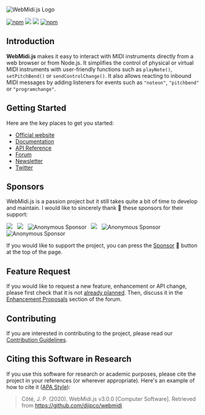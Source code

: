 ![WebMidi.js Logo](https://webmidijs.org/img/webmidijs-logo-color-on-white.svg "WebMidi.js")

[![npm](https://img.shields.io/npm/dm/webmidi)](https://www.npmjs.com/package/webmidi)
[![](https://data.jsdelivr.com/v1/package/npm/webmidi/badge)](https://www.jsdelivr.com/package/npm/webmidi)
[![](https://img.shields.io/github/stars/djipco/webmidi?style=social)](https://github.com/djipco/webmidi)
[![npm](https://img.shields.io/npm/l/webmidi)](https://www.npmjs.com/package/webmidi)

## Introduction

**WebMidi.js** makes it easy to interact with MIDI instruments directly from a web browser or from 
Node.js. It simplifies the control of physical or virtual MIDI instruments with user-friendly 
functions such as `playNote()`, `setPitchBend()` or `sendControlChange()`. It also allows reacting 
to inbound MIDI messages by adding listeners for events such as `"noteon"`, `"pitchbend"` or 
`"programchange"`.

## Getting Started

Here are the key places to get you started:

* [Official website](https://webmidijs.org)
* [Documentation](https://webmidijs.org/docs/)
* [API Reference](https://webmidijs.org/api/index)
* [Forum](https://github.com/djipco/webmidi/discussions)
* [Newsletter](https://mailchi.mp/eeffe50651bd/webmidijs-newsletter)
* [Twitter](https://twitter.com/webmidijs)

## Sponsors

WebMidi.js is a passion project but it still takes quite a bit of time to develop and maintain. 
I would like to sincerely thank 👏 these sponsors for their support: 

[<img src="https://avatars3.githubusercontent.com/u/1488433?s=60&v=4">](https://github.com/awatterott "@awatterott") &nbsp; [<img src="https://avatars3.githubusercontent.com/u/3331057?s=60&v=4">](https://github.com/rubendax "@rubendax") &nbsp; <img src="https://webmidijs.org/img/person.png" alt="Anonymous Sponsor" title="Anonymous Sponsor"> &nbsp; [<img src="https://avatars.githubusercontent.com/u/3722211?s=60&v=4">](https://github.com/philmillman "@philmillman") &nbsp; <img src="https://webmidijs.org/img/person.png" alt="Anonymous Sponsor" title="Anonymous Sponsor"> &nbsp; <img src="https://webmidijs.org/img/person.png" alt="Anonymous Sponsor" title="Anonymous Sponsor">

If you would like to support the project, you can press the 
[Sponsor](https://github.com/sponsors/djipco) 💜 button at the top of the page.



## Feature Request

If you would like to request a new feature, enhancement or API change, please first check that it is 
not [already planned](https://webmidijs.org/docs/future-versions/next). Then, discuss it in the 
[Enhancement Proposals](https://github.com/djipco/webmidi/discussions/categories/feature-requests) 
section of the forum.

## Contributing

If you are interested in contributing to the project, please read our 
[Contribution Guidelines](https://github.com/djipco/webmidi/blob/master/CONTRIBUTING.md).

## Citing this Software in Research

If you use this software for research or academic purposes, please cite the project in your 
references (or wherever appropriate). Here's an example of how to cite it 
([APA Style](https://apastyle.apa.org/)):

>Côté, J. P. (2020). WebMidi.js v3.0.0 [Computer Software]. Retrieved from 
https://github.com/djipco/webmidi
